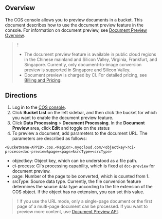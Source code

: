 ## Overview

The COS console allows you to preview documents in a bucket. This document describes how to use the document preview feature in the console. For information on document preview, see [Document Preview Overview](https://intl.cloud.tencent.com/document/product/436/49159).


>!
>- The document preview feature is available in public cloud regions in the Chinese mainland and Silicon Valley, Virginia, Frankfurt, and Singapore. Currently, only document-to-image conversion preview is supported in Singapore and Silicon Valley.
> - Document preview is charged by CI. For detailed pricing, see [Billing and Pricing](https://intl.cloud.tencent.com/document/product/1045/33431).


## Directions

1. Log in to the [COS console](https://console.cloud.tencent.com/cos5).
2. Click **Bucket List** on the left sidebar, and then click the bucket for which you want to enable the document preview feature.
3. Click **Data Processing** > **Document Processing**. In the **Document Preview** area, click **Edit** and toggle on the status
4. To preview a document, add parameters to the document URL. The parameters are described as follows:
```plaintext
<BucketName-APPID>.cos.<Region>.myqcloud.com/<objectkey>?ci-process=doc-preview&page=<page>&srcType=<srcType>
```
 - objectkey: Object key, which can be understood as a file path.
 - ci-process: CI's processing capability, which is fixed at `doc-preview` for document preview.
 - page: Number of the page to be converted, which is counted from 1.
 - srcType: Source data type. Currently, the file conversion feature determines the source data type according to the file extension of the COS object. If the object has no extension, you can set this value.


>! If you use the URL mode, only a single-page document or the first page of a multi-page document can be processed. If you want to preview more content, use [Document Preview API](https://intl.cloud.tencent.com/document/product/436/49404).
>
